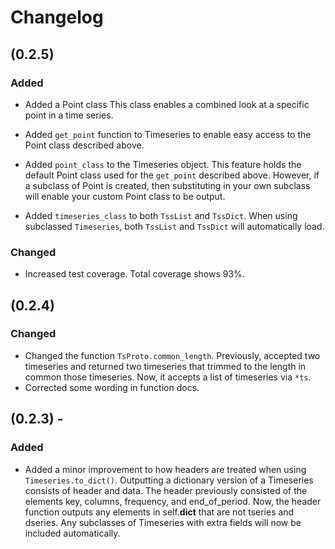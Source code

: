 # Changelog
## (0.2.5)
### Added
* Added a Point class
This class enables a combined look at a specific point in a time series.

* Added `get_point` function to Timeseries to enable easy access to the Point class described above.

* Added `point_class` to the Timeseries object. This feature holds the default Point class used for the `get_point` described above. However, if a subclass of Point is created, then substituting in your own subclass will enable your custom Point class to be output.

* Added `timeseries_class` to both `TssList` and `TssDict`. When using subclassed `Timeseries`, both `TssList` and `TssDict` will automatically load.

### Changed
* Increased test coverage. Total coverage shows 93%.

## (0.2.4)
### Changed
* Changed the function `TsProto.common_length`. Previously, accepted two timeseries and returned two timeseries that trimmed to the length in common those timeseries. Now, it accepts a list of timeseries via `*ts`.
* Corrected some wording in function docs.

## (0.2.3) -
### Added
* Added a minor improvement to how headers are treated when using `Timeseries.to_dict()`. Outputting a dictionary version of a Timeseries consists of header and data. The header previously consisted of the elements key, columns, frequency, and end_of_period. Now, the header function outputs any elements in self.__dict__ that are not tseries and dseries. Any subclasses of Timeseries with extra fields will now be included automatically.

